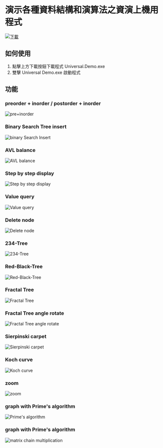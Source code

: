# 演示各種資料結構和演算法之資演上機用程式

[![下載](https://github.com/micr0dust/image_saves/raw/master/img/button/btn-dl-black-ch.png?raw=true "下載")](https://github.com/micr0dust/Universal-Tree-Demo/releases/download/v1.0/Universal.Demo.exe)

## 如何使用

1. 點擊上方下載按鈕下載程式 Universal.Demo.exe
2. 雙擊 Universal Demo.exe 啟動程式

## 功能

### preorder + inorder / postorder + inorder

![pre+inorder](https://github.com/micr0dust/Universal-Tree-Demo/blob/main/img/pre+inorder.png?raw=true"pre+inorder")

### Binary Search Tree insert

![binary Search Insert](https://github.com/micr0dust/Universal-Tree-Demo/blob/main/img/binarySearch.png?raw=true"binary-Search-Insert")

### AVL balance

![AVL balance](https://github.com/micr0dust/Universal-Tree-Demo/blob/main/img/AVL.png?raw=true"AVL-balance")

### Step by step display

![Step by step display](https://github.com/micr0dust/Universal-Tree-Demo/blob/main/img/stepbystep.png?raw=true"Step-by-step-display")

### Value query

![Value query](https://github.com/micr0dust/Universal-Tree-Demo/blob/main/img/query.png?raw=true"Value-query")

### Delete node

![Delete node](https://github.com/micr0dust/Universal-Tree-Demo/blob/main/img/delete.png?raw=true"Delete-node")

### 234-Tree

![234-Tree](https://github.com/micr0dust/Universal-Tree-Demo/blob/main/img/tree234.png?raw=true"234-Tree")

### Red-Black-Tree

![Red-Black-Tree](https://github.com/micr0dust/Universal-Tree-Demo/blob/main/img/RBT.png?raw=true"Red-Black-Tree")

### Fractal Tree

![Fractal Tree](https://github.com/micr0dust/Universal-Tree-Demo/blob/main/img/fractal.png?raw=true"Fractal-Tree")

### Fractal Tree angle rotate

![Fractal Tree angle rotate](https://github.com/micr0dust/Universal-Tree-Demo/blob/main/img/tringle.png?raw=true"Fractal-Tree-angle-rotate")

### Sierpinski carpet

![Sierpinski carpet](https://github.com/micr0dust/Universal-Tree-Demo/blob/main/img/carpet.png?raw=true"Sierpinski-carpet")

### Koch curve

![Koch curve](https://github.com/micr0dust/Universal-Tree-Demo/blob/main/img/snowflake.png?raw=true"Koch-curve")

### zoom

![zoom](https://github.com/micr0dust/Universal-Tree-Demo/blob/main/img/scale.png?raw=true"zoom")

### graph with Prime's algorithm

![Prime's algorithm](https://github.com/micr0dust/Universal-Tree-Demo/blob/main/img/prime.png?raw=true"Prime's-algorithm")

### graph with Prime's algorithm

![matrix chain multiplication](https://github.com/micr0dust/Universal-Tree-Demo/blob/main/img/mxproduct.png?raw=true"matrix-chain-multiplication")
